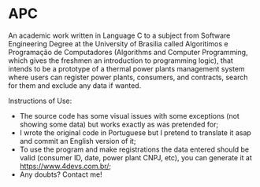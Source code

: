 # APC

An academic work written in Language C to a subject from Software Engineering Degree at the University of Brasilia called Algoritimos e Programação de Computadores
(Algorithms and Computer Programming, which gives the freshmen an introduction to programming logic), that intends to be a prototype of a thermal power plants
management system where users can register power plants, consumers, and contracts, search for them and exclude any data if wanted.

Instructions of Use:
- The source code has some visual issues with some exceptions (not showing some data) but works exactly as was pretended for;
- I wrote the original code in Portuguese but I pretend to translate it asap and commit an English version of it;
- To use the program and make registrations the data entered should be valid (consumer ID, date, power plant CNPJ, etc), you can generate it at https://www.4devs.com.br/;
- Any doubts? Contact me!

